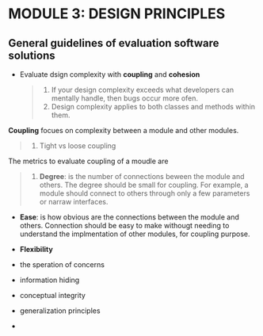 # MODULE 3: DESIGN PRINCIPLES

## General guidelines of evaluation software solutions

- Evaluate dsign complexity with **coupling** and **cohesion**
    >1. If your design complexity exceeds what developers can mentally handle, then bugs occur more ofen.
    >2. Design complexity applies to both classes and methods within them.

**Coupling** focues on complexity between a module and other modules.
>1. Tight vs loose coupling

The metrics to evaluate coupling of a moudle are
  >1. **Degree**: is the number of connections beween the module and others. The degree should be small for coupling. For example, a module should connect to others through only a few parameters or narraw interfaces.
  - **Ease**: is how obvious are the connections between the module and others. Connection should be easy to make withougt needing to understand the implmentation of other modules, for coupling purpose.
  - **Flexibility**

- the speration of concerns
- information hiding
- conceptual integrity
- generalization principles

- 